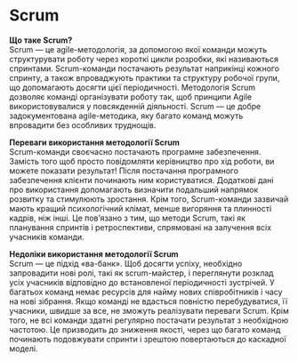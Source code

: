 # Scrum

**Що таке Scrum?**\
Scrum — це agile-методологія, за допомогою якої команди можуть структурувати роботу через короткі цикли розробки, які називаються спринтами. Scrum-команди постачають результат наприкінці кожного спринту, а також впроваджують практики та структуру робочої групи, що допомагають досягти цієї періодичності. Методологія Scrum дозволяє команді організувати роботу так, щоб принципи Agile використовувалися у повсякденній діяльності. Scrum — це добре задокументована agile-методика, яку багато команд можуть впровадити без особливих труднощів.

**Переваги використання методології Scrum**\
Scrum-команди своєчасно постачають програмне забезпечення. Замість того щоб просто повідомляти керівництво про хід роботи, ви можете показати результат! Після постачання програмного забезпечення клієнти починають ним користуватися. Додаткові дані про використання допомагають визначити подальший напрямок розвитку та стимулюють зростання. Крім того, Scrum-команди зазвичай мають кращий психологічний клімат, менше вигоряння та плинності кадрів, ніж інші. Це пов’язано з тим, що методи Scrum, такі як планування спринтів і ретроспективи, спрямовані на залучення всіх учасників команди.

**Недоліки використання методології Scrum**\
Scrum — це підхід «ва-банк». Щоб досягти успіху, необхідно запровадити нові ролі, такі як scrum-майстер, і переглянути розклад усіх учасників відповідно до встановленої періодичності зустрічей. У багатьох команд немає ресурсів для найму нових співробітників і часу на нові зібрання. Якщо команді не вдасться повністю перебудуватися, її учасники, швидше за все, не зможуть реалізувати переваги Scrum. Крім того, не всі команди здатні регулярно постачати результат з необхідною частотою. Це призводить до зниження якості, через що багато команд починають подовжувати спринти і зрештою повертаються до каскадної моделі.

